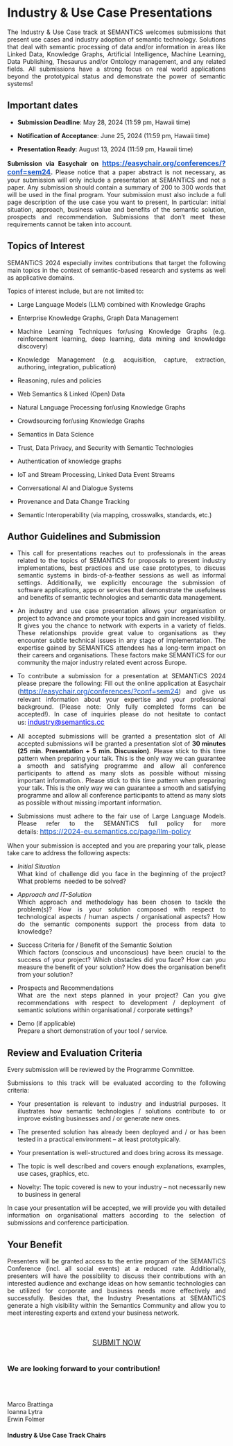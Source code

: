 <h1>Industry &amp; Use Case Presentations</h1>
<p style="text-align: justify !important;">The Industry &amp; Use Case track at SEMANTiCS welcomes submissions that present use cases and industry adoption of semantic technology. Solutions that deal with semantic processing of data and/or information in areas like Linked Data, Knowledge Graphs, Artificial Intelligence, Machine Learning, Data Publishing, Thesaurus and/or Ontology management, and any related fields. All submissions have a strong focus on real world applications beyond the prototypical status and demonstrate the power of semantic systems!</p>
<h2>Important dates</h2>
<ul>
    <li>
        <p style="text-align: justify !important;"><strong>Submission Deadline</strong>: May 28, 2024 (11:59 pm, Hawaii time)</p>
    </li>
    <li>
        <p style="text-align: justify !important;"><strong>Notification of Acceptance</strong>: June 25, 2024 (11:59 pm, Hawaii time)</p>
    </li>
    <li>
        <p style="text-align: justify !important;"><strong>Presentation Ready</strong>: August 13, 2024 (11:59 pm, Hawaii time)&nbsp;</p>
    </li>
</ul>
<p style="text-align: justify !important;"><strong>Submission via Easychair on&nbsp;</strong><a href="https://easychair.org/conferences/?conf=sem24"><strong><u><span style="color:#1155cc;font-size:12pt;">https://easychair.org/conferences/?conf=sem24</u></strong></a><strong>.&nbsp;</strong>Please notice that a paper abstract is not necessary, as your submission will only include a presentation at SEMANTiCS and not a paper. Any submission should contain a summary of 200 to 300 words that will be used in the final program. Your submission must also include a full page description of the use case you want to present, In particular: initial situation, approach, business value and benefits of the semantic solution, prospects and recommendation. Submissions that don&rsquo;t meet these requirements cannot be taken into account.</p>
<h2>Topics of Interest</h2>
<p style="text-align: justify !important;">SEMANTiCS 2024 especially invites contributions that target the following main topics in the context of semantic-based research and systems as well as applicative domains.</p>
<p style="text-align: justify !important;">Topics of interest include, but are not limited to:</p>
<ul>
    <li>
        <p style="text-align: justify !important;">Large Language Models (LLM) combined with Knowledge Graphs</p>
    </li>
    <li>
        <p style="text-align: justify !important;">Enterprise Knowledge Graphs, Graph Data Management</p>
    </li>
    <li>
        <p style="text-align: justify !important;">Machine Learning Techniques for/using Knowledge Graphs (e.g. reinforcement learning, deep learning, data mining and knowledge discovery)</p>
    </li>
    <li>
        <p style="text-align: justify !important;">Knowledge Management (e.g. acquisition, capture, extraction, authoring, integration, publication)</p>
    </li>
    <li>
        <p style="text-align: justify !important;">Reasoning, rules and policies</p>
    </li>
    <li>
        <p style="text-align: justify !important;">Web Semantics &amp; Linked (Open) Data</p>
    </li>
    <li>
        <p style="text-align: justify !important;">Natural Language Processing for/using Knowledge Graphs</p>
    </li>
    <li>
        <p style="text-align: justify !important;">Crowdsourcing for/using Knowledge Graphs</p>
    </li>
    <li>
        <p style="text-align: justify !important;">Semantics in Data Science</p>
    </li>
    <li>
        <p style="text-align: justify !important;">Trust, Data Privacy, and Security with Semantic Technologies</p>
    </li>
    <li>
        <p style="text-align: justify !important;">Authentication of knowledge graphs</p>
    </li>
    <li>
        <p style="text-align: justify !important;">IoT and Stream Processing, Linked Data Event Streams</p>
    </li>
    <li>
        <p style="text-align: justify !important;">Conversational AI and Dialogue Systems</p>
    </li>
    <li>
        <p style="text-align: justify !important;">Provenance and Data Change Tracking</p>
    </li>
    <li>
        <p style="text-align: justify !important;">Semantic Interoperability (via mapping, crosswalks, standards, etc.)</p>
    </li>
</ul>
<h2>Author Guidelines and Submission</h2>
<ul>
    <li>
        <p style="text-align: justify !important;">This call for presentations reaches out to professionals in the areas related to the topics of SEMANTiCS for proposals to present industry implementations, best practices and use case prototypes, to discuss semantic systems in birds-of-a-feather sessions as well as informal settings. Additionally, we explicitly encourage the submission of software applications, apps or services that demonstrate the usefulness and benefits of semantic technologies and semantic data management.</p>
    </li>
    <li>
        <p style="text-align: justify !important;">An industry and use case presentation allows your organisation or project to advance and promote your topics and gain increased visibility. It gives you the chance to network with experts in a variety of fields. These relationships provide great value to organisations as they encounter subtle technical issues in any stage of implementation. The expertise gained by SEMANTiCS attendees has a long-term impact on their careers and organisations. These factors make SEMANTiCS for our community the major industry related event across Europe.</p>
    </li>
    <li>
        <p style="text-align: justify !important;">To contribute a submission for a presentation at SEMANTiCS 2024 please prepare the following: Fill out the online application at Easychair (<a href="https://easychair.org/conferences/?conf=sem24"><u><span style="color:#1155cc;font-size:12pt;">https://easychair.org/conferences/?conf=sem24</u></a>) and give us relevant information about your expertise and your professional background. (Please note: Only fully completed forms can be accepted!). In case of inquiries please do not hesitate to contact us:&nbsp;<a href="mailto:industry@semantics.cc"><u><span style="color:#0000ff;font-size:12pt;">industry@semantics.cc</u></a></p>
    </li>
    <li>
        <p style="text-align: justify !important;">All accepted submissions will be granted a presentation slot of All accepted submissions will be granted a presentation slot of&nbsp;<strong>30 minutes (25 min. Presentation + 5 min. Discussion)</strong>. Please stick to this time pattern when preparing your talk. This is the only way we can guarantee a smooth and satisfying programme and allow all conference participants to attend as many slots as possible without missing important information.. Please stick to this time pattern when preparing your talk. This is the only way we can guarantee a smooth and satisfying programme and allow all conference participants to attend as many slots as possible without missing important information.</p>
    </li>
    <li>
        <p style="text-align: justify !important;">Submissions must adhere to the fair use of Large Language Models. Please refer to the SEMANTiCS full policy for more details:&nbsp;<a href="https://2024-eu.semantics.cc/page/llm-policy"><u><span style="color:#1155cc;font-size:12pt;">https://2024-eu.semantics.cc/page/llm-policy</u></a></p>
    </li>
</ul>
<p style="text-align: justify !important;">When your submission is accepted and you are preparing your talk, please take care to address the following aspects:</p>
<ul>
    <li>
        <p style="text-align: justify !important;"><em>Initial Situation</em><br>What kind of challenge did you face in the beginning of the project? What problems &nbsp;needed to be solved?</p>
    </li>
    <li>
        <p style="text-align: justify !important;"><em>Approach and IT-Solution</em><em><br></em>Which approach and methodology has been chosen to tackle the problem(s)? How is your solution composed with respect to technological aspects / human aspects / organisational aspects? How do the semantic components support the process from data to knowledge?</p>
    </li>
    <li>
        <p style="text-align: justify !important;">Success Criteria for / Benefit of the Semantic Solution<br>Which factors (conscious and unconscious) have been crucial to the success of your project? Which obstacles did you face? How can you measure the benefit of your solution? How does the organisation benefit from your solution?</p>
    </li>   
    <li>
    <p style="text-align: justify !important;">Prospects and Recommendations<br>What are the next steps planned in your project? Can you give recommendations with respect to development / deployment of semantic solutions within organisational / corporate settings?</p></li>
    <li>
        <p style="text-align: justify !important;">Demo (if applicable)<br>Prepare a short demonstration of your tool / service.</p>
    </li>
</ul>
<h2>Review and Evaluation Criteria</h2>
<p style="text-align: justify !important;">Every submission will be reviewed by the Programme Committee.</p>
<p style="text-align: justify !important;">Submissions to this track will be evaluated according to the following criteria:</p>
<ul>
    <li>
        <p style="text-align: justify !important;">Your presentation is relevant to industry and industrial purposes. It illustrates how semantic technologies / solutions contribute to or improve existing businesses and / or generate new ones.</p>
    </li>
    <li>
        <p style="text-align: justify !important;">The presented solution has already been deployed and / or has been tested in a practical environment &ndash; at least prototypically.</p>
    </li>
    <li>
        <p style="text-align: justify !important;">Your presentation is well-structured and does bring across its message.</p>
    </li>
    <li>
        <p style="text-align: justify !important;">The topic is well described and covers enough explanations, examples, use cases, graphics, etc.</p>
    </li>
    <li>
        <p style="text-align: justify !important;">Novelty: The topic covered is new to your industry &ndash; not necessarily new to business in general</p>
    </li>
</ul>
<p style="text-align: justify !important;">In case your presentation will be accepted, we will provide you with detailed information on organisational matters according to the selection of submissions and conference participation.</p>
<h2>Your Benefit</h2>
<p style="text-align: justify !important;">Presenters will be granted access to the entire program of the SEMANTiCS Conference (incl. all social events) at a reduced rate. Additionally, presenters will have the possibility to discuss their contributions with an interested audience and exchange ideas on how semantic technologies can be utilized for corporate and business needs more effectively and successfully. Besides that, the Industry Presentations at SEMANTiCS generate a high visibility within the Semantics Community and allow you to meet interesting experts and extend your business network.</p>
<div class="row">
    <div class="col mx-auto">
        <div style="text-align: center; margin-top: 50px;"><a href="https://easychair.org/conferences/?conf=sem24" type="button" class="btn btn-primary" style="font-size: 1.2em;">SUBMIT NOW</a></div>
    </div>
</div>
<br>
<h3>We are looking forward to your contribution!</h3>
<br>
<p style="text-align: justify !important;">
    <br>Marco Brattinga<br>Ioanna Lytra<br>Erwin Folmer</p>
<h4>Industry &amp; Use Case Track Chairs</h4>
